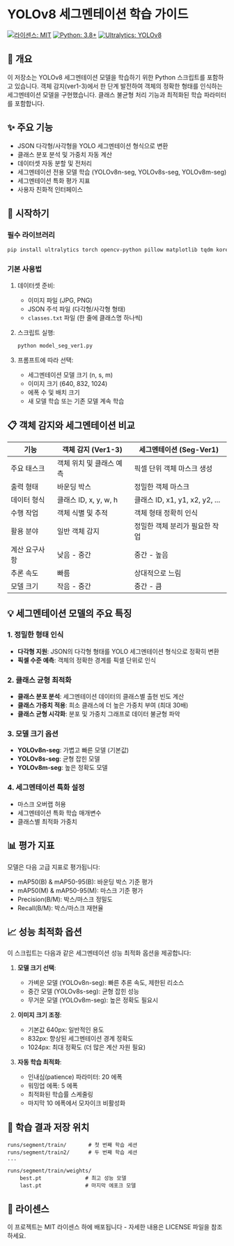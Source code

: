 # YOLOv8 세그멘테이션 학습 가이드

[![라이센스: MIT](https://img.shields.io/badge/라이센스-MIT-yellow.svg)](https://opensource.org/licenses/MIT)
[![Python: 3.8+](https://img.shields.io/badge/Python-3.8+-blue.svg)](https://www.python.org/downloads/)
[![Ultralytics: YOLOv8](https://img.shields.io/badge/Ultralytics-YOLOv8--seg-green.svg)](https://github.com/ultralytics/ultralytics)

## 📝 개요

이 저장소는 YOLOv8 세그멘테이션 모델을 학습하기 위한 Python 스크립트를 포함하고 있습니다. 객체 감지(ver1-3)에서 한 단계 발전하여 객체의 정확한 형태를 인식하는 세그멘테이션 모델을 구현했습니다. 클래스 불균형 처리 기능과 최적화된 학습 파라미터를 포함합니다.

## ✨ 주요 기능

- JSON 다각형/사각형을 YOLO 세그멘테이션 형식으로 변환
- 클래스 분포 분석 및 가중치 자동 계산
- 데이터셋 자동 분할 및 전처리
- 세그멘테이션 전용 모델 학습 (YOLOv8n-seg, YOLOv8s-seg, YOLOv8m-seg)
- 세그멘테이션 특화 평가 지표
- 사용자 친화적 인터페이스

## 🚀 시작하기

### 필수 라이브러리

```bash
pip install ultralytics torch opencv-python pillow matplotlib tqdm koreanize_matplotlib
```

### 기본 사용법

1. 데이터셋 준비:
   - 이미지 파일 (JPG, PNG)
   - JSON 주석 파일 (다각형/사각형 형태)
   - `classes.txt` 파일 (한 줄에 클래스명 하나씩)

2. 스크립트 실행:
   ```bash
   python model_seg_ver1.py
   ```

3. 프롬프트에 따라 선택:
   - 세그멘테이션 모델 크기 (n, s, m)
   - 이미지 크기 (640, 832, 1024)
   - 에폭 수 및 배치 크기
   - 새 모델 학습 또는 기존 모델 계속 학습

## 📋 객체 감지와 세그멘테이션 비교

| 기능 | 객체 감지 (Ver1-3) | 세그멘테이션 (Seg-Ver1) |
|---------|-----------|-----------|
| 주요 태스크 | 객체 위치 및 클래스 예측 | 픽셀 단위 객체 마스크 생성 |
| 출력 형태 | 바운딩 박스 | 정밀한 객체 마스크 |
| 데이터 형식 | 클래스 ID, x, y, w, h | 클래스 ID, x1, y1, x2, y2, ... |
| 수행 작업 | 객체 식별 및 추적 | 객체 형태 정확히 인식 |
| 활용 분야 | 일반 객체 감지 | 정밀한 객체 분리가 필요한 작업 |
| 계산 요구사항 | 낮음 - 중간 | 중간 - 높음 |
| 추론 속도 | 빠름 | 상대적으로 느림 |
| 모델 크기 | 작음 - 중간 | 중간 - 큼 |

## 💡 세그멘테이션 모델의 주요 특징

### 1. 정밀한 형태 인식

- **다각형 지원**: JSON의 다각형 형태를 YOLO 세그멘테이션 형식으로 정확히 변환
- **픽셀 수준 예측**: 객체의 정확한 경계를 픽셀 단위로 인식

### 2. 클래스 균형 최적화

- **클래스 분포 분석**: 세그멘테이션 데이터의 클래스별 출현 빈도 계산
- **클래스 가중치 적용**: 희소 클래스에 더 높은 가중치 부여 (최대 30배)
- **클래스 균형 시각화**: 분포 및 가중치 그래프로 데이터 불균형 파악

### 3. 모델 크기 옵션

- **YOLOv8n-seg**: 가볍고 빠른 모델 (기본값)
- **YOLOv8s-seg**: 균형 잡힌 모델
- **YOLOv8m-seg**: 높은 정확도 모델

### 4. 세그멘테이션 특화 설정

- 마스크 오버랩 허용
- 세그멘테이션 특화 학습 매개변수
- 클래스별 최적화 가중치

## 📊 평가 지표

모델은 다음 고급 지표로 평가됩니다:
- mAP50(B) & mAP50-95(B): 바운딩 박스 기준 평가
- mAP50(M) & mAP50-95(M): 마스크 기준 평가
- Precision(B/M): 박스/마스크 정밀도
- Recall(B/M): 박스/마스크 재현율

## 📈 성능 최적화 옵션

이 스크립트는 다음과 같은 세그멘테이션 성능 최적화 옵션을 제공합니다:

1. **모델 크기 선택**:
   - 가벼운 모델 (YOLOv8n-seg): 빠른 추론 속도, 제한된 리소스
   - 중간 모델 (YOLOv8s-seg): 균형 잡힌 성능
   - 무거운 모델 (YOLOv8m-seg): 높은 정확도 필요시

2. **이미지 크기 조정**:
   - 기본값 640px: 일반적인 용도
   - 832px: 향상된 세그멘테이션 경계 정확도
   - 1024px: 최대 정확도 (더 많은 계산 자원 필요)

3. **자동 학습 최적화**:
   - 인내심(patience) 파라미터: 20 에폭
   - 워밍업 에폭: 5 에폭
   - 최적화된 학습률 스케줄링
   - 마지막 10 에폭에서 모자이크 비활성화

## 📂 학습 결과 저장 위치

```
runs/segment/train/       # 첫 번째 학습 세션
runs/segment/train2/      # 두 번째 학습 세션
...

runs/segment/train/weights/
    best.pt              # 최고 성능 모델
    last.pt              # 마지막 에포크 모델
```

## 📄 라이센스

이 프로젝트는 MIT 라이센스 하에 배포됩니다 - 자세한 내용은 LICENSE 파일을 참조하세요.